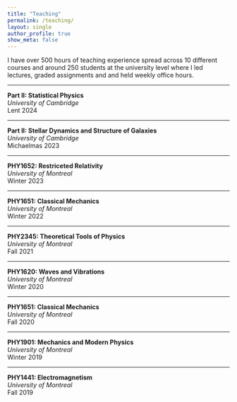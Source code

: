 ```yaml
---
title: "Teaching"
permalink: /teaching/
layout: single
author_profile: true
show_meta: false
---
```


I have over 500 hours of teaching experience spread across 10 different courses and around 250 students at the university level where I led lectures, graded assignments and and held weekly office hours.

---

**Part II: Statistical Physics**  
*University of Cambridge*  
Lent 2024

---

**Part II: Stellar Dynamics and Structure of Galaxies**  
*University of Cambridge*  
Michaelmas 2023

---

**PHY1652: Restriceted Relativity**  
*University of Montreal*  
Winter 2023

---

**PHY1651: Classical Mechanics**  
*University of Montreal*  
Winter 2022

---

**PHY2345: Theoretical Tools of Physics**  
*University of Montreal*  
Fall 2021

---

**PHY1620: Waves and Vibrations**  
*University of Montreal*  
Winter 2020

---

**PHY1651: Classical Mechanics**  
*University of Montreal*  
Fall 2020

---

**PHY1901: Mechanics and Modern Physics**  
*University of Montreal*  
Winter 2019

---

**PHY1441: Electromagnetism**  
*University of Montreal*  
Fall 2019
